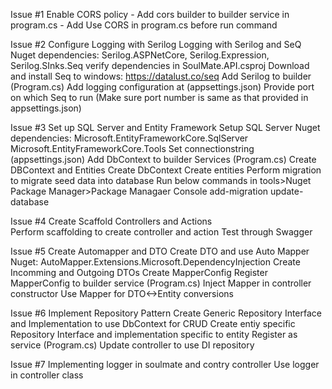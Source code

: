 ﻿Issue #1 Enable CORS policy
	- Add cors builder to builder service in program.cs
	- Add Use CORS in program.cs before run command

Issue #2 Configure Logging with Serilog
Logging with Serilog and SeQ
    Nuget dependencies: Serilog.ASPNetCore, Serilog.Expression, Serilog.SInks.Seq
	verify dependencies in SoulMate.API.csproj
	Download and install Seq to windows: https://datalust.co/seq
	Add Serilog to builder (Program.cs)
	Add logging configuration at (appsettings.json)
	Provide port on which Seq to run (Make sure port number is same as that provided in appsettings.json)

Issue #3 Set up SQL Server and Entity Framework
Setup SQL Server
    Nuget dependencies: Microsoft.EntityFrameworkCore.SqlServer
	                    Microsoft.EntityFrameworkCore.Tools
	Set connectionstring (appsettings.json)
	Add DbContext to builder Services (Program.cs)
Create DBContext and Entities
	Create DbContext
	Create entities
Perform migration to migrate seed data into database 
Run below commands in tools>Nuget Package Manager>Package Managaer Console
	add-migration <InitialMigration>
	update-database

Issue #4 Create Scaffold Controllers and Actions	
	Perform scaffolding to create controller and action
	Test through Swagger

Issue #5 Create Automapper and DTO
Create DTO and use Auto Mapper
	Nuget: AutoMapper.Extensions.Microsoft.DependencyInjection
	Create Incomming and Outgoing DTOs
	Create MapperConfig
	Register MapperConfig to builder service (Program.cs)
	Inject Mapper in controller constructor
	Use Mapper for DTO<->Entity conversions

Issue #6 Implement Repository Pattern
	Create Generic Repository Interface and Implementation to use DbContext for CRUD
	Create entiy specific Repository Interface and implementation specific to entity
	Register as service (Program.cs)
	Update controller to use DI repository

Issue #7 Implementing logger in soulmate and contry controller
	Use logger in controller class